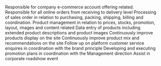 Responsible for company e-commerce account offering related.
Responsible for all online orders from receiving to delivery level
Processing of sales order in relation to purchasing, packing, shipping, billing and coordination.
Product management in relation to prices, stocks, promotion, layout, images and content related
Data entry of products including extended product descriptions and product images
Continuously improve products display on the site
Continuously improve product mix and recommendations on the site
Follow up on platform customer service enquires in coordination with the brand principle
Developing and executing promotion plans in coordination with the Management direction
Assist in corporate roadshow event
